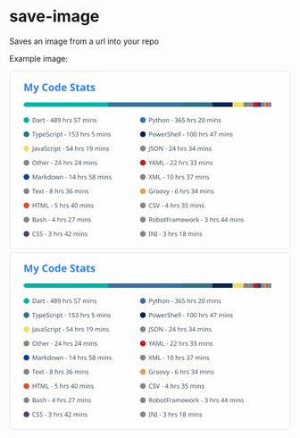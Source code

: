 # save-image
Saves an image from a url into your repo

Example image:

![wakatime](./media/wakatime.svg)
![test](./media/test.svg)
